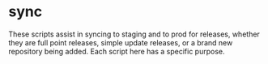 sync
====

These scripts assist in syncing to staging and to prod for releases, whether
they are full point releases, simple update releases, or a brand new repository
being added. Each script here has a specific purpose.
